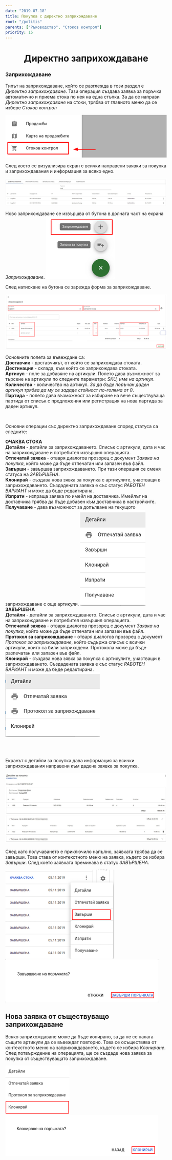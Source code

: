 ```yaml
---
date: "2019-07-18"
title: Покупка с директно заприхождаване 
root: "/politis"
parents: ["Ръководство", "Стоков контрол"]
priority: 15
---
```

<h1 align="center">
  Директно заприхождаване 
</h1>

### Заприхождаване

Типът на заприхождаване, който се разглежда в този раздел е *Директно заприхождаване*. Тази операция създава заявка за поръчка автоматично и приема стока по нея на една стъпка.
За да се направи *Директно заприхождаване* на стоки, трябва от главното меню да се избере *Стоков контрол*

![Reports](./purchase-direct-menu.bg.png "Главно меню")

След което се визуализира екран с всички направени заявки за покупка и заприхождавания и информация за всяко едно.

![Reports](../purchase-list.png "Заявки за покупка")

<split-panel>
  <panel>
    <bullet></bullet> Hово заприхождаване се извършва от бутона в долната част на екрана <i>Заприхождаване</i>.
  </panel>
  <panel>
    <img src="./add-direct-purchase.png" alt="Ново заприхождаване"/>
  </panel>
</split-panel>

<br>

След натискане на бутона се зарежда форма за заприхождаване.

![Reports](./direct-purchase.png "Заприхождаване")

Основните полета за въвеждане са:   
**Доставчик** - доставчикът, от който се заприхождава стоката.   
**Дестинация** - склада, към който се заприхождава стоката.   
**Артикул** - поле за добавяне на артикули. Полето дава възможност за търсене на артикули по следните параметри: *SKU, име на артикул*.   
**Количество** - количество на артикул. *За да бъде поръчан даден артикул трябва да му се зададе стойност по-голяма от 0*.   
**Партида** - полето дава възможност за избиране на вече съществуваща партида от списък с предложения или регистрация на нова партида за даден артикул.

<br>

Основни операции със директно заприхождаване според статуса са следните:

<split-panel>
  <panel>
    <b>ОЧАКВА СТОКА</b>
     <br> <bullet></bullet> <b>Детайли</b> - детайли за заприхождаването. Списък с артикули, дата и час на заприхождаване и потребител извършил операцията.
     <br> <bullet></bullet> <b>Отпечатай заявка</b> - отваря диалогов прозорец с документ <i>Заявка на покупка</i>, който може да бъде отпечатан или запазен във файл.
     <br> <bullet></bullet> <b>Завърши</b> - завършва заприхождаването. При тази операция се сменя статуса на  <i>ЗАВЪРШЕНА</i>.
     <br> <bullet></bullet> <b>Клонирай</b> - създава нова зявка за покупка с артикулите, участващи в заприхождаването. Създадената заявка е със статус <i>РАБОТЕН ВАРИАНТ</i> и може да бъде редактирана.
     <br> <bullet></bullet> <b>Изпрати</b> - изпраща заявка по имейл на доставчика. Имейлът на доставчика трябва да бъде добавен към доставчика в настройките.
     <br> <bullet></bullet> <b>Получаване</b> - дава възможност за допълване на текущото заприхождаване с още артикули.
  </panel>
  <panel>
    <img src="./purchase-direct-active.bg.png" alt="Статус - ОЧАКВА СТОКА"/>
  </panel>
</split-panel>

<br>

<split-panel>
  <panel>
    <b>ЗАВЪРШЕНА</b>
     <br> <bullet></bullet> <b>Детайли</b> - детайли за заприхождаването. Списък с артикули, дата и час на заприхождаване и потребител извършил операцията.
     <br> <bullet></bullet> <b>Отпечатай заявка</b> - отваря диалогов прозорец с документ <i>Заявка на покупка</i>, който може да бъде отпечатан или запазен във файл.
      <br> <bullet></bullet> <b>Протокол за заприхождаване</b> - отваря диалогов прозорец с документ <i>Протокол за заприхождаване</i>, който съдържа списък с всички артикули, които са били заприходени. Протокола може да бъде разпечатан или запазен във файл.
     <br> <bullet></bullet> <b>Клонирай</b> - създава нова зявка за покупка с артикулите, участващи в заприхождаването. Създадената заявка е със статус <i>РАБОТЕН ВАРИАНТ</i> и може да бъде редактирана.
     </panel>
  <panel>
    <img src="./purchase-direct-completed.bg.png" alt="Статус - ЗАВЪРШЕНА"/>
  </panel>
</split-panel>

<br></br>

Екранът с детайли за покупка дава информация за всички заприхождавания направени към дадена заявка за покупка.  

![Reports](../details.png "Детайли за заявка")

След като получаването е приключило напълно, заявката трябва да се завърши. Това става от контекстното меню на заявка, където се избира *Завърши*.
След което заявката преминава в статус *ЗАВЪРШЕНА*.

<split-panel>
  <panel>
    <img src="../menu-end.png" alt="Завършване"/>
  </panel>
  <panel>
    <img src="../confirm-end.png" alt="Потвърждение за завършване"/>
  </panel>
</split-panel>

<br>

## Нова заявка от съществуващо заприхождаване

Всяко заприхождаване може да бъде копирано, за да не се налага същите артикули да се въвеждат повторно. Това се осъществява от контекстното меню на заприхождаването, където се избира *Клониране*. След потвърждение на операцията, ще се създаде нова заявка за покупка от съществуващато заприхождаване.

<split-panel>
  <panel>
    <img src="../menu-cloning.png" alt="Клониране"/>
  </panel>
  <panel>
    <img src="../confirm-cloning.png" alt="Потвърждение на клониране"/>
  </panel>
</split-panel>
